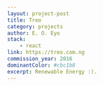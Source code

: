 ```yaml
---
layout: project-post
title: Treo
category: projects
author: E. O. Eyo
stack:
    - react
link: https://treo.com.ng
commission_year: 2016
dominantColor: #cbc1b8
excerpt: Renewable Energy :).
---
```

